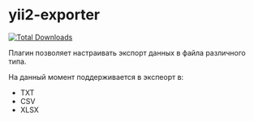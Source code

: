 # yii2-exporter

[![Total Downloads](https://img.shields.io/packagist/dt/sorokinmedia/yii2-promocodes.svg)](https://packagist.org/packages/sorokinmedia/yii2-promocodes)

Плагин позволяет настраивать экспорт данных в файла различного типа.

На данный момент поддерживается в экспеорт в:

- TXT
- CSV
- XLSX
